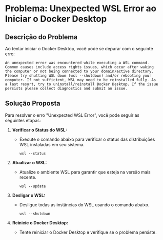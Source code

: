 # Problema: Unexpected WSL Error ao Iniciar o Docker Desktop

## Descrição do Problema

Ao tentar iniciar o Docker Desktop, você pode se deparar com o seguinte erro:

```
An unexpected error was encountered while executing a WSL command.
Common causes include access rights issues, which occur after waking the computer or not being connected to your domain/active directory.
Please try shutting WSL down (wsl --shutdown) and/or rebooting your computer. If not sufficient, WSL may need to be reinstalled fully. As a last resort, try to uninstall/reinstall Docker Desktop. If the issue persists please collect diagnostics and submit an issue.
```

## Solução Proposta

Para resolver o erro "Unexpected WSL Error", você pode seguir as seguintes etapas:

1. **Verificar o Status do WSL:**
   - Execute o comando abaixo para verificar o status das distribuições WSL instaladas em seu sistema.
    
     `wsl --status`

2. **Atualizar o WSL:**
   - Atualize o ambiente WSL para garantir que esteja na versão mais recente.

     `wsl --update`

3. **Desligar o WSL:**
   - Desligue todas as instâncias do WSL usando o comando abaixo.

     `wsl --shutdown`

4. **Reinicie o Docker Desktop:**
   - Tente reiniciar o Docker Desktop e verifique se o problema persiste.

